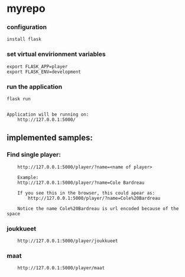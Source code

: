 # myrepo

### configuration

    install flask

### set virtual envirionment variables

    export FLASK_APP=player
    export FLASK_ENV=development

### run the application

    flask run


    Application will be running on:
        http://127.0.0.1:5000/

## implemented samples:

### Find single player:

        http://127.0.0.1:5000/player/?name=<name of player>

        Example:
        http://127.0.0.1:5000/player/?name=Cole Bardreau

        If you see this in the browser, this could apear as:
            http://127.0.0.1:5000/player/?name=Cole%20Bardreau

        Notice the name Cole%20Bardreau is url encoded because of the space

### joukkueet

        http://127.0.0.1:5000/player/joukkueet

### maat

        http://127.0.0.1:5000/player/maat
